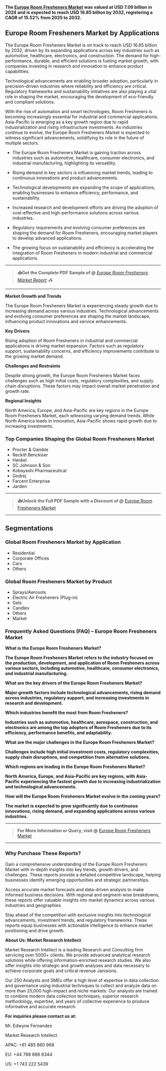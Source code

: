 <p><strong>The <a href="https://www.marketresearchintellect.com/download-sample/?rid=175328&amp;utm_source=Pulse-April-Europe&amp;utm_medium=852">Europe Room Fresheners Market</a> was valued at USD 7.09 billion in 2024 and is expected to reach USD 16.85 billion by 2032, registering a CAGR of 15.52% from 2025 to 2032.</strong></p><h2>Europe Room Fresheners Market by Applications&nbsp;</h2><p><p>The Europe Room Fresheners Market is on track to reach USD 16.85 billion by 2032, driven by its expanding applications across key industries such as automotive, healthcare, electronics, and construction. The demand for high-performance, durable, and efficient solutions is fueling market growth, with companies investing in research and innovation to enhance product capabilities.</p><p>Technological advancements are enabling broader adoption, particularly in precision-driven industries where reliability and efficiency are critical. Regulatory frameworks and sustainability initiatives are also playing a vital role in shaping the market, encouraging the development of eco-friendly and compliant solutions.</p><p>With the rise of automation and smart technologies, Room Fresheners is becoming increasingly essential for industrial and commercial applications. Asia-Pacific is emerging as a key growth region due to rapid industrialization and rising infrastructure investments. As industries continue to evolve, the Europe Room Fresheners Market is expected to witness significant advancements, solidifying its role in the future of multiple sectors.</p></p><ul><li><p>The Europe Room Fresheners Market is gaining traction across industries such as automotive, healthcare, consumer electronics, and industrial manufacturing, highlighting its versatility.</p></li><li><p>Rising demand in key sectors is influencing market trends, leading to continuous innovations and product advancements.</p></li><li><p>Technological developments are expanding the scope of applications, enabling businesses to enhance efficiency, performance, and sustainability.</p></li><li><p>Increased research and development efforts are driving the adoption of cost-effective and high-performance solutions across various industries.</p></li><li><p>Regulatory requirements and evolving consumer preferences are shaping the demand for Room Fresheners, encouraging market players to develop advanced applications.</p></li><li><p>The growing focus on sustainability and efficiency is accelerating the integration of Room Fresheners in modern industrial and commercial applications.</p></li></ul><hr /><blockquote><p><strong><span class="font-[700]">📥Get the Complete PDF Sample of @ </span></strong><em><span class="font-[700]"><a href="https://www.marketresearchintellect.com/download-sample/?rid=175328&amp;utm_source=Pulse-April-Europe&amp;utm_medium=852" target="_blank" data-tracking-control-name="article-ssr-frontend-pulse_little-text-block" data-tracking-will-navigate="" data-test-link="">Europe Room Fresheners Market Report</a>&nbsp;📥</span></em></p></blockquote><hr /><p class="" data-start="77" data-end="360"><strong data-start="77" data-end="105">Market Growth and Trends</strong></p><p class="" data-start="77" data-end="360">The Europe Room Fresheners Market is experiencing steady growth due to increasing demand across various industries. Technological advancements and evolving consumer preferences are shaping the market landscape, influencing product innovations and service enhancements.</p><p class="" data-start="362" data-end="606"><strong data-start="362" data-end="377">Key Drivers</strong></p><p class="" data-start="362" data-end="606">Rising adoption of Room Fresheners in industrial and commercial applications is driving market expansion. Factors such as regulatory support, sustainability concerns, and efficiency improvements contribute to the growing market demand.</p><p class="" data-start="608" data-end="849"><strong data-start="608" data-end="637">Challenges and Restraints</strong></p><p class="" data-start="608" data-end="849">Despite strong growth, the Europe Room Fresheners Market faces challenges such as high initial costs, regulatory complexities, and supply chain disruptions. These factors may impact overall market penetration and growth rate.</p><p class="" data-start="851" data-end="1095"><strong data-start="851" data-end="872">Regional Insights</strong></p><p class="" data-start="851" data-end="1095">North America, Europe, and Asia-Pacific are key regions in the Europe Room Fresheners Market, each witnessing varying demand trends. While North America leads in innovation, Asia-Pacific shows rapid growth due to increasing investments.</p><p><h3>Top Companies Shaping the Global Room Fresheners Market </h3><ul><li>Procter &amp; Gamble</li><li>Reckitt Benckiser</li><li>Henkel</li><li>SC Johnson &amp; Son</li><li>Kobayashi Pharmaceutical</li><li>Godrej</li><li>Farcent Enterprise</li><li>Jarden</li></ul></p><hr /><blockquote><p><strong>📥Unlock the Full PDF Sample with a Discount of @</strong> <a href="https://www.marketresearchintellect.com/ask-for-discount/?rid=175328&amp;utm_source=Pulse-April-Europe&amp;utm_medium=852">Europe Room Fresheners Market</a></p></blockquote><hr /><p><h2>Segmentations</h2><h3>Global Room Fresheners Market by Application</h3><ul><li>Residential</li><li>Corporate Offices</li><li>Cars</li><li>Others</li></ul><h3>Global Room Fresheners Market by Product</h3><ul><li>Sprays/Aerosols</li><li>Electric Air Fresheners (Plug-in)</li><li>Gels</li><li>Candles</li><li>Others</li><li>Market</li></ul></p><h3><strong>Frequently Asked Questions (FAQ) &ndash; Europe Room Fresheners Market</strong></h3><p><strong>What is the Europe Room Fresheners Market?</strong></p><p><strong>The Europe Room Fresheners Market refers to the industry focused on the production, development, and application of Room Fresheners across various sectors, including automotive, healthcare, consumer electronics, and industrial manufacturing.</strong></p><p><strong>What are the key drivers of the Europe Room Fresheners Market?</strong></p><p><strong>Major growth factors include technological advancements, rising demand across industries, regulatory support, and increasing investments in research and development.</strong></p><p><strong>Which industries benefit the most from Room Fresheners?</strong></p><p><strong>Industries such as automotive, healthcare, aerospace, construction, and electronics are among the top adopters of Room Fresheners due to its efficiency, performance benefits, and adaptability.</strong></p><p><strong>What are the major challenges in the Europe Room Fresheners Market?</strong></p><p><strong>Challenges include high initial investment costs, regulatory complexities, supply chain disruptions, and competition from alternative solutions.</strong></p><p><strong>Which regions are leading in the Europe Room Fresheners Market?</strong></p><p><strong>North America, Europe, and Asia-Pacific are key regions, with Asia-Pacific experiencing the fastest growth due to increasing industrialization and technological advancements.</strong></p><p><strong>How will the Europe Room Fresheners Market evolve in the coming years?</strong></p><p><strong>The market is expected to grow significantly due to continuous innovations, rising demand, and expanding applications across various industries.</strong></p><hr /><blockquote><p><span class="font-[700]"><strong>For More Information or Query, visit&nbsp;@</strong>&nbsp;</span><span class="font-[700]"><a href="https://www.marketresearchintellect.com/product/global-room-fresheners-market-size-forecast/?utm_source=Linkedin&utm_medium=852" target="_blank" data-tracking-control-name="article-ssr-frontend-pulse_little-text-block" data-tracking-will-navigate="" data-test-link="">Europe Room Fresheners Market</a></span></p></blockquote><hr /><h3><strong data-start="0" data-end="31">Why Purchase These Reports?</strong></h3><p class="" data-start="35" data-end="297">Gain a comprehensive understanding of the Europe Room Fresheners Market with in-depth insights into key trends, growth drivers, and challenges. These reports provide a detailed competitive landscape, helping businesses identify emerging opportunities and strategic partnerships.</p><p class="" data-start="299" data-end="540">Access accurate market forecasts and data-driven analysis to make informed business decisions. With regional and segment-wise breakdowns, these reports offer valuable insights into market dynamics across various industries and geographies.</p><p class="" data-start="542" data-end="784">Stay ahead of the competition with exclusive insights into technological advancements, investment trends, and regulatory frameworks. These reports equip businesses with actionable intelligence to enhance market positioning and drive growth.</p><p><strong><span class="font-[700]">About Us: Market Research Intellect</span></strong></p><p><span class="">Market Research Intellect is a leading Research and Consulting firm servicing over 5000+ clients. We provide advanced analytical research solutions while offering information-enriched research studies.&nbsp;</span>We also offer insights into strategic and growth analyses and data necessary to achieve corporate goals and critical revenue Janisions.</p><p><span class="">Our 250 Analysts and SMEs offer a high level of expertise in data collection and governance using industrial techniques to collect and analyze data on more than 25,000 high-impact and niche markets. Our analysts are trained to combine modern data collection techniques, superior research methodology, expertise, and years of collective experience to produce informative and accurate research.</span></p><p><strong>For inquiries please contact us at:</strong></p><p>Mr. Edwyne Fernandes</p><p>Market Research Intellect</p><p>APAC: +61 485 860 968</p><p>EU: +44 788 886 6344</p><p>US: +1 743 222 5439</p>